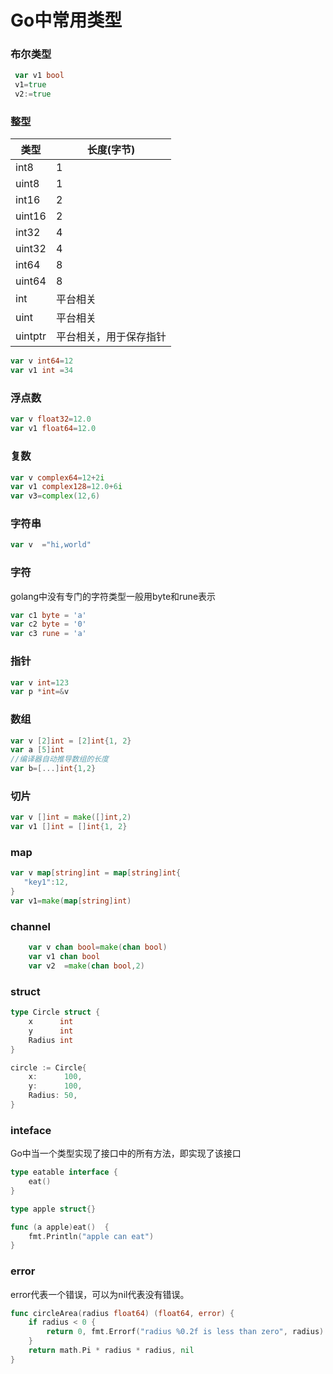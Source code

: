 # Go中常用类型

### 布尔类型

```go
 var v1 bool
 v1=true
 v2:=true
```

### 整型  

| 类型    | 长度(字节)             |
| ------- | ---------------------- |
| int8    | 1                      |
| uint8   | 1                      |
| int16   | 2                      |
| uint16  | 2                      |
| int32   | 4                      |
| uint32  | 4                      |
| int64   | 8                      |
| uint64  | 8                      |
| int     | 平台相关               |
| uint    | 平台相关               |
| uintptr | 平台相关，用于保存指针 |

```go
var v int64=12
var v1 int =34
```

### 浮点数

```go
var v float32=12.0
var v1 float64=12.0
```

### 复数

```go
var v complex64=12+2i
var v1 complex128=12.0+6i
var v3=complex(12,6)
```

### 字符串

```go
var v  ="hi,world" 
```

### 字符

golang中没有专门的字符类型一般用byte和rune表示

```go
var c1 byte = 'a'
var c2 byte = '0'
var c3 rune = 'a'
```

### 指针

```go
var v int=123
var p *int=&v
```

### 数组

```go
var v [2]int = [2]int{1, 2}
var a [5]int
//编译器自动推导数组的长度
var b=[...]int{1,2}
```

### 切片

```go
var v []int = make([]int,2)
var v1 []int = []int{1, 2}
```

### map

```go
var v map[string]int = map[string]int{
   "key1":12,
}
var v1=make(map[string]int)
```

### channel

```go
	var v chan bool=make(chan bool)
	var v1 chan bool
	var v2  =make(chan bool,2) 
```

### struct

```go
type Circle struct {
	x      int
	y      int
	Radius int
}

circle := Circle{
	x:      100,
	y:      100,
	Radius: 50,
}
```

### inteface

Go中当一个类型实现了接口中的所有方法，即实现了该接口

```go
type eatable interface {
	eat()
}

type apple struct{}

func (a apple)eat()  {
	fmt.Println("apple can eat")
}

```

### error

error代表一个错误，可以为nil代表没有错误。

```go
func circleArea(radius float64) (float64, error) {
	if radius < 0 {		
		return 0, fmt.Errorf("radius %0.2f is less than zero", radius)
	}
	return math.Pi * radius * radius, nil
}
```



